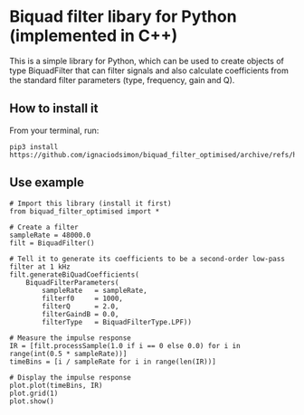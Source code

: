 # Biquad filter libary for Python (implemented in C++)

This is a simple library for Python, which can be used to
create objects of type BiquadFilter that can filter signals
and also calculate coefficients from the standard filter
parameters (type, frequency, gain and Q).

## How to install it

From your terminal, run:

    pip3 install https://github.com/ignaciodsimon/biquad_filter_optimised/archive/refs/heads/master.zip

## Use example

    # Import this library (install it first)
    from biquad_filter_optimised import *
    
    # Create a filter
    sampleRate = 48000.0
    filt = BiquadFilter()
    
    # Tell it to generate its coefficients to be a second-order low-pass filter at 1 kHz
    filt.generateBiQuadCoefficients(
        BiquadFilterParameters(
            sampleRate   = sampleRate,
            filterf0     = 1000,
            filterQ      = 2.0,
            filterGaindB = 0.0,
            filterType   = BiquadFilterType.LPF))
    
    # Measure the impulse response
    IR = [filt.processSample(1.0 if i == 0 else 0.0) for i in range(int(0.5 * sampleRate))]
    timeBins = [i / sampleRate for i in range(len(IR))]
    
    # Display the impulse response
    plot.plot(timeBins, IR)
    plot.grid(1)
    plot.show()

